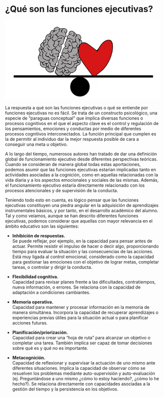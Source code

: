 # ¿Qué son las funciones ejecutivas?


![cerebro y corazón en una balanza. Imagen tomada de Pixabay](img/brain-2146157_640.jpg)

La respuesta a qué son las funciones ejecutivas o qué se entiende por funciones ejecutivas no es fácil. Se trata de un constructo psicológico, una especie de “paraguas conceptual” que implica diversas funciones o procesos cognitivos en el que el aspecto clave es el control y regulación de los pensamientos, emociones y conductas por medio de diferentes procesos cognitivos interconectados. La función principal que cumplen es la de permitir al individuo dar la mejor respuesta posible de cara a conseguir una meta u objetivo.

A lo largo del tiempo, numerosos autores han tratado de dar una definición global de funcionamiento ejecutivo desde diferentes perspectivas teóricas. Cuando se consideran de manera global todas estas aportaciones, podemos asumir que las funciones ejecutivas estarían implicadas tanto en actividades asociadas a la cognición, como en aquellas relacionadas con la vida diaria y a los aspectos emocionales y sociales de las mismas. Además, el funcionamiento ejecutivo estaría directamente relacionado con los procesos atencionales y de supervisión de la conducta.

Teniendo todo esto en cuenta, es lógico pensar que las funciones ejecutivas constituyen una piedra angular en la adquisición de aprendizajes instrumentales básicos, y por tanto, en el desarrollo académico del alumno. Tal y como veíamos, aunque se han descrito diferentes funciones ejecutivas, podemos considerar que aquellas con mayor relevancia en el ámbito educativo son las siguientes:

*   **Inhibición de respuestas.**   
    Se puede reflejar, por ejemplo, en la capacidad para pensar antes de actuar. Permite resistir el impulso de hacer o decir algo, proporcionando tiempo para evaluar la situación y las consecuencias de las acciones. Está muy ligada al control emocional, considerado como la capacidad para gestionar las emociones con el objetivo de lograr metas, completar tareas, o controlar y dirigir la conducta.  
      
    
*   **Flexibilidad cognitiva.**   
    Capacidad para revisar planes frente a las dificultades, contratiempos, nueva información, o errores. Se relaciona con la capacidad de adaptación a condiciones cambiantes.  
      
    
*   **Memoria operativa.**   
    Capacidad para mantener y procesar información en la memoria de manera simultánea. Incorpora la capacidad de recuperar aprendizajes o experiencias previas útiles para la situación actual o para planificar acciones futuras.  
      
    
*   **Planificación/priorización.**   
    Capacidad para crear una “hoja de ruta” para alcanzar un objetivo o completar una tarea. También implica ser capaz de tomar decisiones sobre qué es y qué no es importante.  
      
    
*   **Metacognición.**   
    Capacidad de reflexionar y supervisar la actuación de uno mismo ante diferentes situaciones. Implica la capacidad de observar cómo se resuelven los problemas mediante auto-supervisión y auto-evaluación (ej. Preguntándose a uno mismo ¿cómo lo estoy haciendo?, ¿cómo lo he hecho?). Se relaciona directamente con capacidades asociadas a la gestión del tiempo y la persistencia en los objetivos.